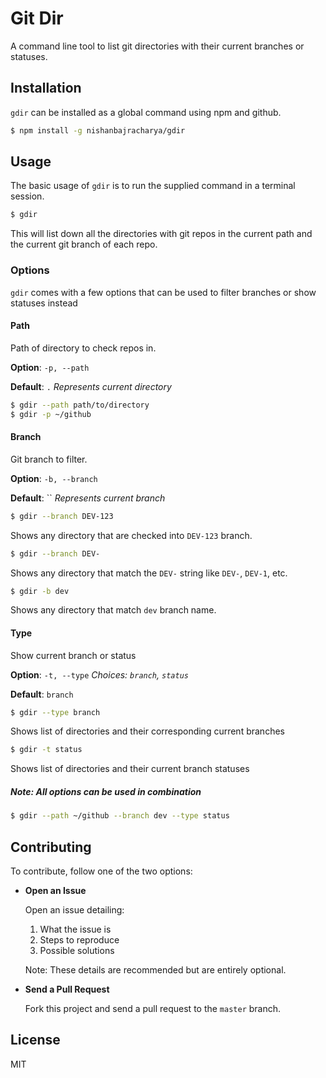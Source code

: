 # Git Dir
A command line tool to list git directories with their current branches or statuses.

## Installation
`gdir` can be installed as a global command using npm and github.
```sh
$ npm install -g nishanbajracharya/gdir
```

## Usage
The basic usage of `gdir` is to run the supplied command in a terminal session.
```sh
$ gdir
```
This will list down all the directories with git repos in the current path and the current git branch of each repo.

### Options
`gdir` comes with a few options that can be used to filter branches or show statuses instead

#### Path
Path of directory to check repos in.

**Option**: `-p, --path`

**Default**: `.` *Represents current directory*

```sh
$ gdir --path path/to/directory
$ gdir -p ~/github
```

#### Branch
Git branch to filter.

**Option**: `-b, --branch`

**Default**: `` *Represents current branch*

```sh
$ gdir --branch DEV-123
```
Shows any directory that are checked into `DEV-123` branch.

```sh
$ gdir --branch DEV-
```
Shows any directory that match the `DEV-` string like `DEV-`, `DEV-1`, etc.

```sh
$ gdir -b dev
```
Shows any directory that match `dev` branch name.

#### Type
Show current branch or status

**Option**: `-t, --type` *Choices: `branch`, `status`*

**Default**: `branch`

```sh
$ gdir --type branch
```
Shows list of directories and their corresponding current branches

```sh
$ gdir -t status
```
Shows list of directories and their current branch statuses

##### Note: All options can be used in combination
```sh
$ gdir --path ~/github --branch dev --type status
```

## Contributing
To contribute, follow one of the two options:

- **Open an Issue**

  Open an issue detailing:
  1. What the issue is
  2. Steps to reproduce
  3. Possible solutions

  Note: These details are recommended but are entirely optional.

- **Send a Pull Request**

  Fork this project and send a pull request to the `master` branch.

## License
MIT